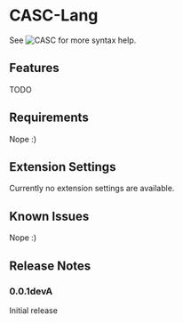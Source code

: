 # CASC-Lang

See ![CASC](https://github.com/ChAoSUnItY/CASC) for more syntax help.

## Features

TODO

## Requirements

Nope :)

## Extension Settings

Currently no extension settings are available.

## Known Issues

Nope :)

## Release Notes

### 0.0.1devA

Initial release